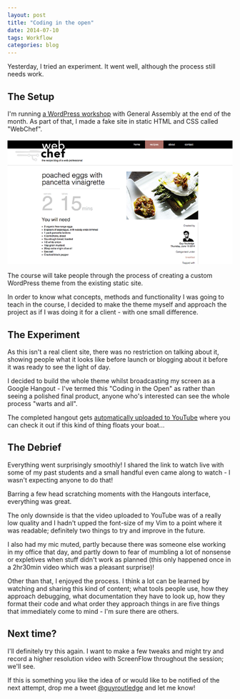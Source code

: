 ```yaml
---
layout: post
title: "Coding in the open"
date: 2014-07-10
tags: Workflow
categories: blog
---
```


Yesterday, I tried an experiment. It went well, although the process
still needs work.

## The Setup

I'm running [a WordPress
workshop](https://generalassemb.ly/education/wordpress-bootcamp-build-a-website-with-wordpress/london/6308)
with General Assembly at the end of the month. As part of that, I made
a fake site in static HTML and CSS called "WebChef". 

![Screenshot of WebChef](/images/webchef.png)

The course will take people through the process of creating a custom
WordPress theme from the existing static site.

In order to know what concepts, methods and functionality I was going to
teach in the course, I decided to make the theme myself and approach
the project as if I was doing it for a client - with one small
difference.

## The Experiment

As this isn't a real client site, there was no restriction on talking
about it, showing people what it looks like before launch or blogging
about it before it was ready to see the light of day. 

I decided to build the whole theme whilst broadcasting my screen as
a Google Hangout - I've termed this "Coding in the Open" as rather than
seeing a polished final product, anyone who's interested can see the
whole process "warts and all".

The completed hangout gets [automatically uploaded to
YouTube](http://https://www.youtube.com/watch?v=gzFNjaeIy5Q) where you
can check it out if this kind of thing floats your boat...

## The Debrief

Everything went surprisingly smoothly! I shared the link to watch live
with some of my past students and a small handful even came along to
watch - I wasn't expecting anyone to do that!

Barring a few head scratching moments with the Hangouts interface,
everything was great. 

The only downside is that the video uploaded to YouTube was of a really
low quality and I hadn't upped the font-size of my Vim to a point where
it was readable; definitely two things to try and improve in the future. 

I also had my mic muted, partly because there was someone else working
in my office that day, and partly down to fear of mumbling a lot of
nonsense or expletives when stuff didn't work as planned (this only
happened once in a 2hr30min video which was a pleasant surprise)!

Other than that, I enjoyed the process. I think a lot can be learned by
watching and sharing this kind of content; what tools people use, how
they approach debugging, what documentation they have to look up, how
they format their code and what order they approach things in are five
things that immediately come to mind - I'm sure there are others. 

## Next time?

I'll definitely try this again. I want to make a few tweaks and might
try and record a higher resolution video with ScreenFlow throughout the
session; we'll see. 

If this is something you like the idea of or would
like to be notified of the next attempt, drop me a tweet
[@guyroutledge](http://www.twitter.com/guyroutledge) and let me know!
